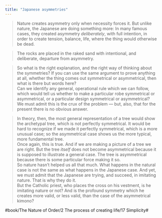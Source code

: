 ```yaml
---
title: "Japanese asymmetries"
---
```


> Nature creates asymmetry only when necessity forces it. But unlike nature, the Japanese are doing something more: In many famous cases, they created asymmetry *deliberately*, with full intention, in order to create tension, balance, life, where the thing would otherwise be dead.  

> The rocks are placed in the raked sand with intentional, and deliberate, departure from asymmetry.  

> So what is the right explanation, and the right way of thinking about the symmetries? If you can  use the same argument to prove anything at all, whether the thing comes out symmetrical or asymmetrical, then what is there but words here?  
> Can we identify any general, operational rule which we can follow, which would tell us whether to make a particular robe symmetrical or asymmetrical, or a particular design symmetrical or asymmetrical?  
> We must admit this is the crux of the problem — but, also, that for the present there is no obvious answer.  

> In theory, then, the most general representation of a tree would show the archetypal tree, which is not perfectly symmetrical. It would be hard to recognize if we made it perfectly symmetrical, which is a more unusual case; so the asymmetrical case shows us the more typical, more fundamental tree.  
> Once again, this is true. And if we are making a picture of a tree we are right. But the tree *itself* does not become asymmetrical because it is supposed to illustrate a general case. The tree is asymmetrical because there is some particular force making it so.  
> So nature hasn’t helped us all that much. What happens in the natural case is not the same as what happens in the Japanese case. And yet, we must admit that the Japanese are trying, and succeed, in imitating nature. That is why they do it.  
> But the Catholic priest, who places the cross on his vestment, is he imitating nature or not? And is the profound symmetry which he creates more valid, or less valid, than the case of the asymmetrical kimono?  

#book/The Nature of Order/2 The process of creating life/17 Simplicity#